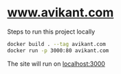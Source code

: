# www.avikant.com

Steps to run this project locally
```bash
docker build . --tag avikant.com
docker run -p 3000:80 avikant.com
```
The site will run on [localhost:3000](localhost:3000)